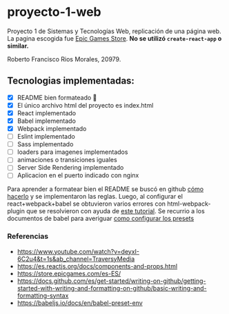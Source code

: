 # proyecto-1-web

Proyecto 1 de Sistemas y Tecnologías Web, replicación de una página web.
La pagina escogida fue [Epic Games Store](https://store.epicgames.com/es-ES/).
**No se utilizó `create-react-app` o similar.**

Roberto Francisco Rios Morales, 20979.

## Tecnologias implementadas:

- [x] README bien formateado :tada:
- [x] El único archivo html del proyecto es index.html
- [x] React implementado
- [x] Babel implementado
- [x] Webpack implementado
- [ ] Eslint implementado
- [ ] Sass implementado
- [ ] loaders para imagenes implementados
- [ ] animaciones o transiciones iguales
- [ ] Server Side Rendering implementado
- [ ] Aplicacion en el puerto indicado con nginx

Para aprender a formatear bien el README se buscó en github [cómo hacerlo](https://docs.github.com/es/get-started/writing-on-github/getting-started-with-writing-and-formatting-on-github/basic-writing-and-formatting-syntax) y se implementaron las reglas. Luego, al configurar el react+webpack+babel se obtuvieron varios errores con html-webpack-plugin que se resolvieron con ayuda de [este tutorial](https://www.youtube.com/watch?v=deyxI-6C2u4&t=1s&ab_channel=TraversyMedia). Se recurrio a los documentos de babel para averiguar [como configurar los presets](https://babeljs.io/docs/en/babel-preset-env)

### Referencias

- https://www.youtube.com/watch?v=deyxI-6C2u4&t=1s&ab_channel=TraversyMedia
- https://es.reactjs.org/docs/components-and-props.html
- https://store.epicgames.com/es-ES/
- https://docs.github.com/es/get-started/writing-on-github/getting-started-with-writing-and-formatting-on-github/basic-writing-and-formatting-syntax
- https://babeljs.io/docs/en/babel-preset-env
